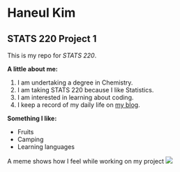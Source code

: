 # Haneul Kim
## STATS 220 Project 1

This is my repo for *STATS 220*. 


**A little about me:**

1. I am undertaking a degree in Chemistry.
2. I am taking STATS 220 because I like Statistics.
3. I am interested in learning about coding.
4. I keep a record of my daily life on [my blog](https://blog.naver.com/hanulieo).



**Something I like:**
* Fruits
* Camping
* Learning languages

A meme shows how I feel while working on my project ![]([https://tenor.com/ko/view/homework-kid-sleepy-tired-dozeoff-gif-13177061363673668835](https://media1.tenor.com/m/tt5TfsVLHOMAAAAd/homework-kid.gif))

